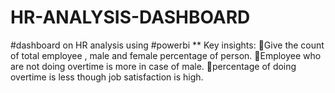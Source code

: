 # HR-ANALYSIS-DASHBOARD
 #dashboard on HR analysis using #powerbi ** Key insights: Give the count of total employee , male and female percentage of person. Employee who are not doing overtime is more in case of male. percentage of doing overtime is less though job satisfaction is high.
